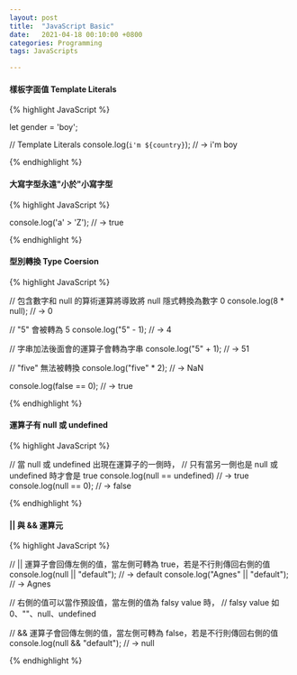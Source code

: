 ```yaml
---
layout: post
title:  "JavaScript Basic"
date:   2021-04-18 00:10:00 +0800
categories: Programming
tags: JavaScripts

---
```


#### 樣板字面值 Template Literals

{% highlight JavaScript %}

let gender = 'boy';

// Template Literals
console.log(`i'm ${country}`); // → i'm boy

{% endhighlight %}
<br>   

#### 大寫字型永遠"小於"小寫字型

{% highlight JavaScript %}

console.log('a' > 'Z'); // → true

{% endhighlight %}
<br>   
   
#### 型別轉換 Type Coersion

{% highlight JavaScript %}

// 包含數字和 null 的算術運算將導致將 null 隱式轉換為數字 0
console.log(8 * null); // → 0

// "5" 會被轉為 5
console.log("5" - 1); // → 4

// 字串加法後面會的運算子會轉為字串
console.log("5" + 1); // → 51

// "five" 無法被轉換
console.log("five" * 2); // → NaN

console.log(false == 0); // → true

{% endhighlight %}
<br>  

#### 運算子有 null 或 undefined

{% highlight JavaScript %}

// 當 null 或 undefined 出現在運算子的一側時，
// 只有當另一側也是 null 或 undefined 時才會是 true
console.log(null == undefined) // → true
console.log(null == 0); // → false

{% endhighlight %}
<br> 

#### || 與 && 運算元

{% highlight JavaScript %}

// || 運算子會回傳左側的值，當左側可轉為 true，若是不行則傳回右側的值
console.log(null || "default"); // → default
console.log("Agnes" || "default"); // → Agnes

// 右側的值可以當作預設值，當左側的值為 falsy value 時，
// falsy value 如 0、""、null、undefined

// && 運算子會回傳左側的值，當左側可轉為 false，若是不行則傳回右側的值
console.log(null && "default"); // → null


{% endhighlight %}
<br> 






